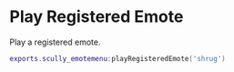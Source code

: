 # Play Registered Emote

Play a registered emote.
```lua
exports.scully_emotemenu:playRegisteredEmote('shrug')
```